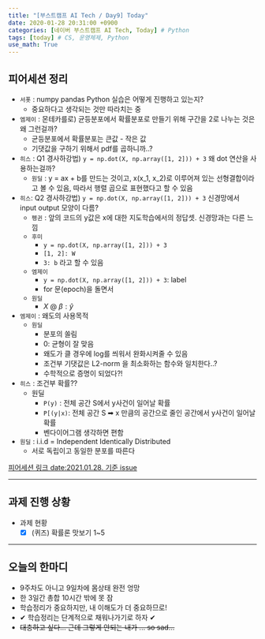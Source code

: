 ```yaml
---
title: "[부스트캠프 AI Tech / Day9] Today"
date: 2020-01-28 20:31:00 +0900
categories: [네이버 부스트캠프 AI Tech, Today] # Python
tags: [today] # CS, 운영체제, Python
use_math: True
---
```



## **피어세션 정리**

- `서폿` : numpy pandas Python 실습은 어떻게 진행하고 있는지?
  - 중요하다고 생각되는 것만 따라치는 중
- `엠제이` : 몬테카를로) 균등분포에서 확률분포로 만들기 위해 구간을 2로 나누는 것은 왜 그런걸까?
  - 균등분포에서 확률분포는 큰값 - 작은 값
  - 기댓값을 구하기 위해서 pdf를 곱하니까..?
- `히스` : Q1 경사하강법) `y = np.dot(X, np.array([1, 2])) + 3`  왜 dot 연산을 사용하는걸까?
  - `원딜` : y = ax + b를 만드는 것이고, x(x_1, x_2)로 이루어져 있는 선형결합이라고 볼 수 있음, 따라서 행렬 곱으로 표현했다고 할 수 있음
- `히스`: Q2 경사하강법) `y = np.dot(X, np.array([1, 2])) + 3` 신경망에서 input output 모양이 다름?
  - `펭귄` : 앞의 코드의 y값은 x에 대한 지도학습에서의 정답셋. 신경망과는 다른 느낌
  - `후미`
    - `y = np.dot(X, np.array([1, 2])) + 3`
    - `[1, 2]: W`
    - `3: b` 라고 할 수 있음
  - `엠제이`
    - `y = np.dot(X, np.array([1, 2])) + 3`: label
    - for 문(epoch)을 돌면서 
  - `원딜`
    - $X$ @ $\beta : \hat{y}$
- `엠제이` : 왜도의 사용목적
  - `원딜`
    - 분포의 쏠림 
    - 0: 균형이 잘 맞음
    - 왜도가 클 경우에 log를 씌워서 완화시켜줄 수 있음
    - 조건부 기댓값은 L2-norm 을 최소화하는 함수와 일치한다..?
    - 수학적으로 증명이 되었다?!
- `히스` : 조건부 확률??
  - 원딜
    - `P(y)` : 전체 공간 S에서 y사건이 일어날 확률
    - `P[(y|x)`: 전체 공간 S ➡ x 만큼의 공간으로 줄인 공간에서 y사건이 일어날 확률
    - 벤다이어그램 생각하면 편함
- `원딜` : i.i.d = Independent Identically Distributed
  - 서로 독립이고 동일한 분포를 따른다

[피어세션 링크 date:2021.01.28. 기준 issue](https://github.com/boostcamp-ai-tech-4/peer-session/issues)

---

## **과제 진행 상황**

- 과제 현황
  - [X] (퀴즈) 확률론 맛보기 1~5

---

## **오늘의 한마디**

- 9주차도 아니고 9일차에 몸상태 완전 엉망
- 한 3일간 총합 10시간 밖에 못 잠
- 학습정리가 중요하지만, 내 이해도가 더 중요하므로!
- ✔ 학습정리는 단계적으로 채워나가기로 하자 ✔
- ~~대충하고 싶다... 근데 그렇게 안되는 내가 ... so sad...~~